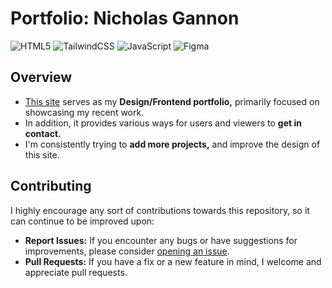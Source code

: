 # Portfolio: Nicholas Gannon

![HTML5](https://img.shields.io/badge/html5-%23E34F26.svg?style=for-the-badge&logo=html5&logoColor=white)
![TailwindCSS](https://img.shields.io/badge/tailwindcss-%2338B2AC.svg?style=for-the-badge&logo=tailwind-css&logoColor=white)
![JavaScript](https://img.shields.io/badge/javascript-%23323330.svg?style=for-the-badge&logo=javascript&logoColor=%23F7DF1E)
![Figma](https://img.shields.io/badge/figma-%23F24E1E.svg?style=for-the-badge&logo=figma&logoColor=white&color=blue)

## Overview
- [This site](https://nicholasgannon.io/) serves as my **Design/Frontend portfolio,** primarily focused on showcasing my recent work.</br>
- In addition, it provides various ways for users and viewers to **get in contact.**
- I'm consistently trying to **add more projects,** and improve the design of this site.

## Contributing
I highly encourage any sort of contributions towards this repository, so it can continue to be improved upon:
- **Report Issues:** If you encounter any bugs or have suggestions for improvements, please consider [opening an issue](https://github.com/NicholasGannon/Portfolio/issues).
- **Pull Requests:** If you have a fix or a new feature in mind, I welcome and appreciate pull requests.
